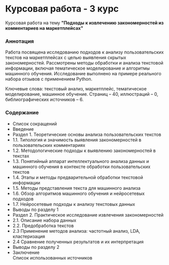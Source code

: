 # Курсовая работа - 3 курс
Курсовая работа на тему **"Подходы к извлечению закономерностей из комментариев на маркетплейсах"**

### Аннотация

Работа посвящена исследованию подходов к анализу пользовательских текстов на маркетплейсах с целью выявления скрытых закономерностей. Рассмотрены методы обработки и анализа текстовой информации, включая тематическое моделирование и алгоритмы машинного обучения. Исследование выполнено на примере реального набора отзывов с применением Python.

Ключевые слова: текстовый анализ, маркетплейс, тематическое моделирование, машинное обучение.
Страниц – 40, иллюстраций – 0, библиографических источников – 6.

### Содержание

- Список сокращений
- Введение
- Раздел 1. Теоретические основы анализа пользовательских текстов
- 1.1.	Типология и значимость выявления закономерностей в пользовательских комментариях 
- 1.2.	Методологические подходы к выявлению закономерностей в текстах
- 1.3.	Понятийный аппарат интеллектуального анализа данных и машинного обучения в контексте обработки пользовательских текстов
- 1.4.	Этапы и методы предварительной обработки текстовой информации	
- 1.5.	Методы представления текста для машинного анализа	
- 1.6.	Обзор алгоритмов машинного обучения и нейросетевых подходов	
- 1.7.	Нейросетевые подходы к анализу текстовых данных	
- Выводы по разделу 1	
- Раздел 2. Практическое исследование извлечения закономерностей	
- 2.1. Описание набора данных	
- 2.2. Предобработка текстов	
- 2.3 Применение методов анализа: частотный анализ, LDA, кластеризация	
- 2.4 Сравнение полученных результатов и их интерпретация	
- Выводы по разделу 2	
- Заключение	
Список использованных источников	
